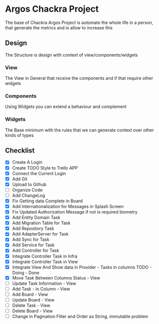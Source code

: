 # Argos Chackra Project


The base of Chackra Argos Project is automate the whole life in a person, that generate the metrics and is allow to increase this

## Design
The Structure is design with context of view/components/widgets
### View
The View in General that receive the components and if that require other widgets
### Components
Using Widgets you can extend a behaviour and complement
### Widgets
The Base minimum with the rules that we can generate context over other kinds of types

## Checklist

- [X] Create A Login
- [X] Create TODO Style to Trello APP
- [X] Connect the Current Login
- [X] Add Git
- [X] Upload to Github
- [ ] Organize Code
- [ ] Add ChangeLog
- [X] Fix Getting data Complete in Board
- [X] Add Internationalization for Messages in Splash Screen
- [X] Fix Updated Authorization Message if not is required biometry
- [X] Add Entity Domain Task
- [X] Add Migration Table for Task
- [X] Add Repository Task
- [X] Add AdapterServer for Task
- [X] Add Sync for Task
- [X] Add Service for Task
- [X] Add Controller for Task
- [X] Integrate Controller Task in Infra
- [X] Integrate Controller Task in View
- [X] Integrate View And Show data in Provider - Tasks in columns TODO - Doing - Done
- [X] Move Task Between Columns Status - View
- [ ] Update Task Information - View
- [ ] Add Task - in Column - View
- [ ] Add Board - View
- [ ] Update Board - View
- [ ] Delete Task - View
- [ ] Delete Board - View
- [ ] Change in Pagination Filter and Order as String, immutable problem